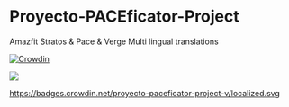 # Proyecto-PACEficator-Project
Amazfit Stratos &amp; Pace &amp; Verge Multi lingual translations

[![Crowdin](https://badges.crowdin.net/proyecto-paceficator-project-v/localized.svg)](https://crowdin.com/project/proyecto-paceficator-project-v)

<a title="Crowdin" target="_blank" href="https://crowdin.com/project/proyecto-paceficator-project-v"><img src="https://badges.crowdin.net/proyecto-paceficator-project-v/localized.svg"></a>

https://badges.crowdin.net/proyecto-paceficator-project-v/localized.svg

